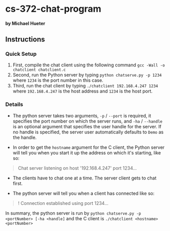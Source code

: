 # cs-372-chat-program
#### by Michael Hueter

## Instructions

### Quick Setup

1. First, compile the chat client using the following command `gcc -Wall -o chatclient chatclient.c`
2. Second, run the Python server by typing `python chatserve.py -p 1234` where `1234` is the port number in this case.
3. Third, run the chat client by typing `./chatclient 192.168.4.247 1234` where `192.168.4.247` is the host address and `1234` is the host port.

### Details
* The python server takes two arguments, `-p` / `--port` is required, it specifies the port number on which the server runs, and
`-ha` / `--handle` is an optional argument that specifies the user handle for the server. If no handle is specified, 
the server user automatically defaults to `Demo` as the handle.

* In order to get the `hostname` argument for the C client, the Python server will tell you when you start it up the address on which it's starting, like so:
> Chat server listening on host '192.168.4.247' port 1234...

* The clients have to chat one at a time. The server client gets to chat first.

* The python server will tell you when a client has connected like so:
> ! Connection established using port 1234...

In summary, the python server is run by `python chatserve.py -p <portNumber> [-ha <handle]` and the C client is `./chatclient <hostname> <portNumber>`